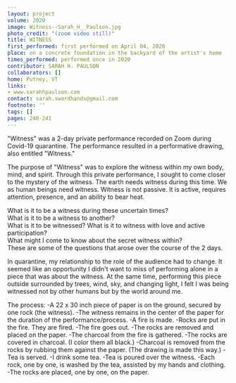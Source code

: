 ```yaml
---
layout: project
volume: 2020
image: Witness--Sarah_H__Paulson.jpg
photo_credit: "(zoom video still)"
title: WITNESS
first_performed: first performed on April 04, 2020
place: on a concrete foundation in the backyard of the artist's home
times_performed: performed once in 2020
contributor: SARAH H. PAULSON
collaborators: []
home: Putney, VT
links:
- www.sarahhpaulson.com
contact: sarah.swordhands@gmail.com
footnote: ''
tags: []
pages: 240-241
---
```




"Witness" was a 2-day private performance recorded on Zoom during Covid-19 quarantine. The performance resulted in a performative drawing, also entitled "Witness." 

The purpose of "Witness" was to explore the witness within my own body, mind, and spirit.  Through this private performance, I sought to come closer to the mystery of the witness.  The earth needs witness during this time.  We as human beings need witness.   Witness is not passive.  It is active, requires attention, presence, and an ability to bear heat.

What is it to be a witness during these uncertain times?  
What is it to be a witness to another?  
What is it to be witnessed?
What is it to witness with love and active participation?  
What might I come to know about the secret witness within?  
These are some of the questions that arose over the course of the 2 days.

In quarantine, my relationship to the role of the audience had to change.  It seemed like an opportunity I didn't want to miss of performing alone in a piece that was about the witness. At the same time, performing this piece outside surrounded by trees, wind, sky, and changing light, I felt I was being witnessed not by other humans but by the world around me.

The process:
-A 22 x 30 inch piece of paper is on the ground, secured by one rock (the witness). 
-The witness remains in the center of the paper for the duration of the performance/process. 
-A fire is made. 
-Rocks are put in the fire. They are fired. 
-The fire goes out. 
-The rocks are removed and placed on the paper. 
-The charcoal from the fire is gathered. 
-The rocks are covered in charcoal. (I color them all black.) 
-Charcoal is removed from the rocks by rubbing them against the paper. (The drawing is made this way.) 
-Tea is served. 
-I drink some tea. 
-Tea is poured over the witness. 
-Each rock, one by one, is washed by the tea, assisted by my hands and clothing. 
-The rocks are placed, one by one, on the paper.

